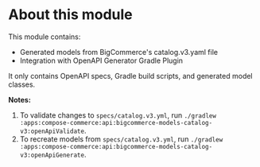 # About this module
This module contains:
- Generated models from BigCommerce's catalog.v3.yaml file
- Integration with OpenAPI Generator Gradle Plugin

It only contains OpenAPI specs, Gradle build scripts, and generated model classes.
  
**Notes:**
1. To validate changes to `specs/catalog.v3.yml`, run `./gradlew :apps:compose-commerce:api:bigcommerce-models-catalog-v3:openApiValidate`.  
1. To recreate models from `specs/catalog.v3.yml`, run `./gradlew :apps:compose-commerce:api:bigcommerce-models-catalog-v3:openApiGenerate`.